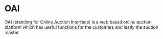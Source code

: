 # OAI
OAI (standing for Online Auction Interface) is a web based online auction platform which has useful functions for the customers and lastly the auction master.

